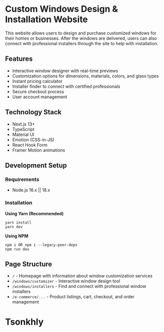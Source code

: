 # Custom Windows Design & Installation Website

This website allows users to design and purchase customized windows for their homes or businesses. After the windows are delivered, users can also connect with professional installers through the site to help with installation.

## Features

- Interactive window designer with real-time previews
- Customization options for dimensions, materials, colors, and glass types
- Instant pricing calculator
- Installer finder to connect with certified professionals
- Secure checkout process
- User account management

## Technology Stack

- Next.js 13+
- TypeScript
- Material UI
- Emotion (CSS-in-JS)
- React Hook Form
- Framer Motion animations

## Development Setup

### Requirements
- Node.js 16.x || 18.x

### Installation

**Using Yarn (Recommended)**
```
yarn install
yarn dev
```

**Using NPM**
```
npm i OR npm i --legacy-peer-deps
npm run dev
```

## Page Structure

- `/` - Homepage with information about window customization services
- `/windows/customizer` - Interactive window design tool
- `/windows/installers` - Find and connect with professional window installers
- `/e-commerce/...` - Product listings, cart, checkout, and order management
# Tsonkhly
